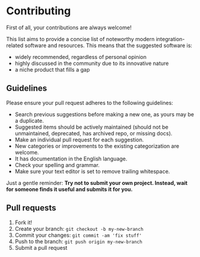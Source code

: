 # Contributing

First of all, your contributions are always welcome!

This list aims to provide a concise list of noteworthy modern integration-related software and resources. This means that the suggested software is:
- widely recommended, regardless of personal opinion
- highly discussed in the community due to its innovative nature
- a niche product that fills a gap

## Guidelines
Please ensure your pull request adheres to the following guidelines:
- Search previous suggestions before making a new one, as yours may be a duplicate.
- Suggested items should be actively maintained (should not be unmaintained, deprecated, has archived repo, or missing docs).
- Make an individual pull request for each suggestion.
- New categories or improvements to the existing categorization are welcome.
- It has documentation in the English language.
- Check your spelling and grammar.
- Make sure your text editor is set to remove trailing whitespace.

Just a gentle reminder: **Try not to submit your own project. Instead, wait for someone finds it useful and submits it for you.**

## Pull requests
1. Fork it!
2. Create your branch: ```git checkout -b my-new-branch```
3. Commit your changes: ```git commit -am 'fix stuff'```
4. Push to the branch: ```git push origin my-new-branch```
5. Submit a pull request

